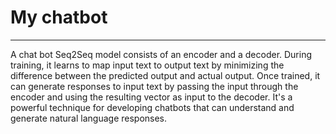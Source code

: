 # My chatbot
------------
A chat bot Seq2Seq model consists of an encoder and a decoder. During training, it learns to map input text to output text by minimizing the difference between the predicted output and actual output. Once trained, it can generate responses to input text by passing the input through the encoder and using the resulting vector as input to the decoder. It's a powerful technique for developing chatbots that can understand and generate natural language responses.
